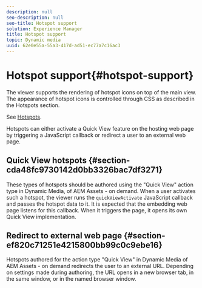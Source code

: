 ```yaml
---
description: null
seo-description: null
seo-title: Hotspot support
solution: Experience Manager
title: Hotspot support
topic: Dynamic media
uuid: 62e0e55a-55a3-417d-ad51-ec77a7c16ac3
---
```


# Hotspot support{#hotspot-support}

The viewer supports the rendering of hotspot icons on top of the main view. The appearance of hotspot icons is controlled through CSS as described in the Hotspots section.

See [Hotspots](../../c-html5-aem-asset-viewers/c-html5-aem-interactive-images/c-html5-aem-interactive-image-customizingviewer/r-html5-aem-int-image-customize-hotspots.md#reference-2ac3cc414ef2467390bf53145f1d8d74).

Hotspots can either activate a Quick View feature on the hosting web page by triggering a JavaScript callback or redirect a user to an external web page.

## Quick View hotspots {#section-cda48fc9730142d0bb3326bac7df3271}

These types of hotspots should be authored using the "Quick View" action type in Dynamic Media, of AEM Assets - on demand. When a user activates such a hotspot, the viewer runs the `quickViewActivate` JavaScript callback and passes the hotspot data to it. It is expected that the embedding web page listens for this callback. When it triggers the page, it opens its own Quick View implementation.

## Redirect to external web page {#section-ef820c71251e4215800bb99c0c9ebe16}

Hotspots authored for the action type "Quick View" in Dynamic Media of AEM Assets - on demand redirects the user to an external URL. Depending on settings made during authoring, the URL opens in a new browser tab, in the same window, or in the named browser window. 
